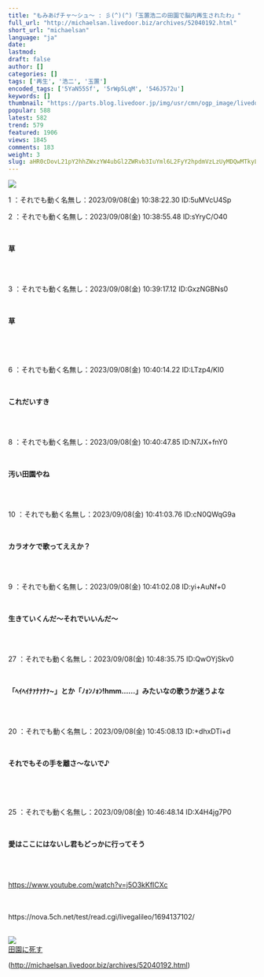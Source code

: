 ```yaml
---
title: "もみあげチャ〜シュ〜 : 彡(^)(^)「玉置浩二の田園で脳内再生されたわ」"
full_url: "http://michaelsan.livedoor.biz/archives/52040192.html"
short_url: "michaelsan"
language: "ja"
date: 
lastmod: 
draft: false
author: []
categories: []
tags: ['再生', '浩二', '玉置']
encoded_tags: ['5YaN55Sf', '5rWp5LqM', '546J572u']
keywords: []
thumbnail: "https://parts.blog.livedoor.jp/img/usr/cmn/ogp_image/livedoor.png"
popular: 588
latest: 582
trend: 579
featured: 1906
views: 1845
comments: 183
weight: 3
slug: aHR0cDovL21pY2hhZWxzYW4ubGl2ZWRvb3IuYml6L2FyY2hpdmVzLzUyMDQwMTkyLmh0bWw=
---
```


![](https://parts.blog.livedoor.jp/img/usr/cmn/ogp_image/livedoor.png)

<div><p>1 ：それでも動く名無し：2023/09/08(金) 10:38:22.30 ID:5uMVcU4Sp</p><p>2 ：それでも動く名無し：2023/09/08(金) 10:38:55.48 ID:sYryC/O40</p><br><b><p>草</p></b><br><br><p>3 ：それでも動く名無し：2023/09/08(金) 10:39:17.12 ID:GxzNGBNs0</p><br><b><p>草</p><br></b><br><br><p>6 ：それでも動く名無し：2023/09/08(金) 10:40:14.22 ID:LTzp4/KI0</p><br><b><p>これだいすき</p></b><br><br><p>8 ：それでも動く名無し：2023/09/08(金) 10:40:47.85 ID:N7JX+fnY0</p><br><b><p>汚い田園やね</p></b><br><br><p>10 ：それでも動く名無し：2023/09/08(金) 10:41:03.76 ID:cN0QWqG9a</p><br><b><p>カラオケで歌ってええか？</p></b><br><br><p>9 ：それでも動く名無し：2023/09/08(金) 10:41:02.08 ID:yi+AuNf+0</p><br><b><p>生きていくんだ〜それでいいんだ〜</p></b><br><br><p>27 ：それでも動く名無し：2023/09/08(金) 10:48:35.75 ID:QwOYjSkv0</p><br><b><p>「ﾍｲﾍｲﾅｧﾅｧﾅｧ~」とか「ﾉｫﾝﾉｫﾝ!hmm……」みたいなの歌うか迷うよな </p></b><br><br><p>20 ：それでも動く名無し：2023/09/08(金) 10:45:08.13 ID:+dhxDTi+d</p><br><b><p>それでもその手を離さ〜ないで♪</p><br></b><br><br><p>25 ：それでも動く名無し：2023/09/08(金) 10:46:48.14 ID:X4H4jg7P0</p><br><b><p>愛はここにはないし君もどっかに行ってそう</p></b><br><br><br><a title='' target='_blank' href='https://www.youtube.com/watch?v=j5O3kKfICXc'>https://www.youtube.com/watch?v=j5O3kKfICXc</a><br><br><br><p>https://nova.5ch.net/test/read.cgi/livegalileo/1694137102/</p><br><a href='http://www.amazon.co.jp/o/ASIN/B07DDCY42T/tsukihoshibul-22/' target='_blank'><img src='https://m.media-amazon.com/images/P/B07DDCY42T.01._SCLZZZZZZZ_SX500_.jpg' border='0'><br>田園に死す</a> <br clear='all'> <p id='a6850dc6aefc0d5bbff2bea180d92d89'> </p> <p id='a6850dc6aefc0d5bbff2bea180d92d89'> </p> <p class='alistcloud-container-6795'></p> </div>

(http://michaelsan.livedoor.biz/archives/52040192.html)
